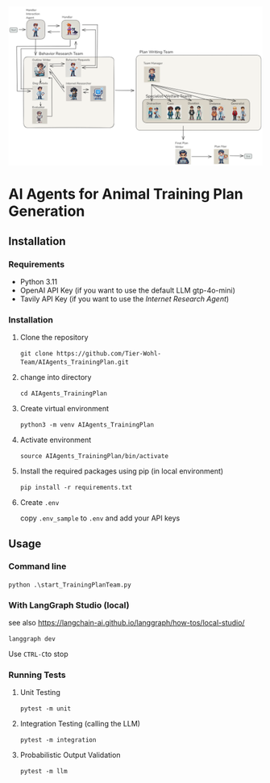 
<!-- ![An example Training Plan Team Implementation](documentation/images/TrainingPlanTeam.excalidraw.png) -->
<div style="display: flex; justify-content: center; align-items: center;">
    <img src="documentation/images/TrainingPlanTeam.excalidraw.png" width="640" 
        alt="An example Training Plan Team Implementation">
</div>

# AI Agents for Animal Training Plan Generation


## Installation

### Requirements
- Python 3.11 
- OpenAI API Key (if you want to use the default LLM gtp-4o-mini)
- Tavily API Key (if you want to use the *Internet Research Agent*)

### Installation
1. Clone the repository

    `git clone https://github.com/Tier-Wohl-Team/AIAgents_TrainingPlan.git`
2. change into directory

    `cd AIAgents_TrainingPlan`
3. Create virtual environment

    `python3 -m venv AIAgents_TrainingPlan`
4. Activate environment

    `source AIAgents_TrainingPlan/bin/activate`
5. Install the required packages using pip (in local environment)

   `pip install -r requirements.txt`
6. Create `.env`

   copy `.env_sample` to `.env` and add your API keys

## Usage

### Command line
`python .\start_TrainingPlanTeam.py`

### With LangGraph Studio (local)
see also https://langchain-ai.github.io/langgraph/how-tos/local-studio/

`langgraph dev`

Use `CTRL-C`to stop

### Running Tests
1. Unit Testing

    `pytest -m unit`
2. Integration Testing (calling the LLM)

    `pytest -m integration`
3. Probabilistic Output Validation

    `pytest -m llm`
